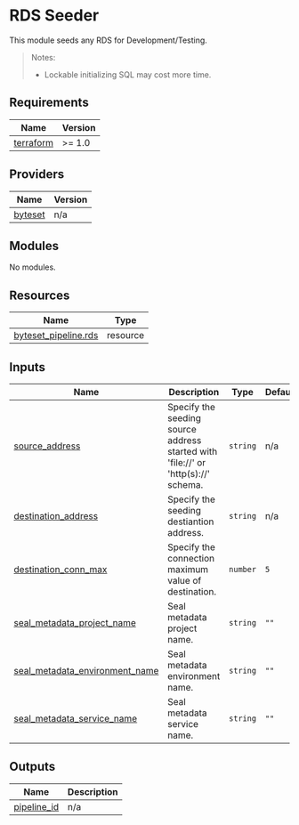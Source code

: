 # RDS Seeder

This module seeds any RDS for Development/Testing.

> Notes:
> - Lockable initializing SQL may cost more time.

<!-- BEGIN_TF_DOCS -->
## Requirements

| Name | Version |
|------|---------|
| <a name="requirement_terraform"></a> [terraform](#requirement\_terraform) | >= 1.0 |

## Providers

| Name | Version |
|------|---------|
| <a name="provider_byteset"></a> [byteset](#provider\_byteset) | n/a |

## Modules

No modules.

## Resources

| Name | Type |
|------|------|
| [byteset_pipeline.rds](https://registry.terraform.io/providers/seal-io/byteset/latest/docs/resources/pipeline) | resource |

## Inputs

| Name | Description | Type | Default | Required |
|------|-------------|------|---------|:--------:|
| <a name="input_source_address"></a> [source\_address](#input\_source\_address) | Specify the seeding source address started with 'file://' or 'http(s)://' schema. | `string` | n/a | yes |
| <a name="input_destination_address"></a> [destination\_address](#input\_destination\_address) | Specify the seeding destiantion address. | `string` | n/a | yes |
| <a name="input_destination_conn_max"></a> [destination\_conn\_max](#input\_destination\_conn\_max) | Specify the connection maximum value of destination. | `number` | `5` | no |
| <a name="input_seal_metadata_project_name"></a> [seal\_metadata\_project\_name](#input\_seal\_metadata\_project\_name) | Seal metadata project name. | `string` | `""` | no |
| <a name="input_seal_metadata_environment_name"></a> [seal\_metadata\_environment\_name](#input\_seal\_metadata\_environment\_name) | Seal metadata environment name. | `string` | `""` | no |
| <a name="input_seal_metadata_service_name"></a> [seal\_metadata\_service\_name](#input\_seal\_metadata\_service\_name) | Seal metadata service name. | `string` | `""` | no |

## Outputs

| Name | Description |
|------|-------------|
| <a name="output_pipeline_id"></a> [pipeline\_id](#output\_pipeline\_id) | n/a |
<!-- END_TF_DOCS -->
